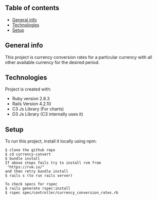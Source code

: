 ## Table of contents
* [General info](#general-info)
* [Technologies](#technologies)
* [Setup](#setup)
## General info
This project is currency conversion rates for a particular currency with all other available currency for the desired period.


## Technologies
Project is created with:
* Ruby version 2.6.3
* Rails Version 4.2.10
* C3 Js Library (For charts)
* D3 Js Library (C3 internally uses it)

## Setup
To run this project, install it locally using npm:

```
$ clone the github repo 
$ cd currency-convert
$ bundle install
If above steps fails try to install rvm from
 "https://rvm.io/"
and then retry bundle install
$ rails s (to run rails server)

To check specs for rspec 
$ rails generate rspec:install
$ rspec spec/controller/currency_conversion_rates.rb
```
